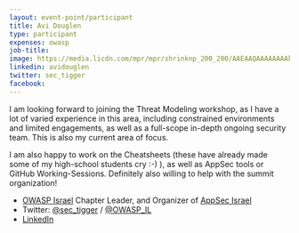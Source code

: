 ```yaml
---
layout: event-point/participant
title: Avi Douglen
type: participant
expenses: owasp
job-title:
image: https://media.licdn.com/mpr/mpr/shrinknp_200_200/AAEAAQAAAAAAAAkRAAAAJDkyZmFkMDRlLWMzZjAtNDk1Yy1hNDFiLTA2MTM2M2IzNzFhZA.jpg
linkedin: avidouglen
twitter: sec_tigger
facebook:
---
```


I am looking forward to joining the Threat Modeling workshop, as I have a lot of varied experience in this area, including constrained environments and limited engagements, as well as a full-scope in-depth ongoing security team. This is also my current area of focus.   

I am also happy to work on the Cheatsheets (these have already made some of my high-school students cry :-) ), as well as AppSec tools or GitHub Working-Sessions. Definitely also willing to help with the summit organization!


* [OWASP Israel](https://www.owasp.org/index.php/Israel) Chapter Leader, and Organizer of [AppSec Israel](https://www.owasp.org/index.php/AppSec_Israel_2016)
* Twitter: [@sec_tigger](https://twitter.com/sec_tigger) / [@OWASP_IL](https://twitter.com/OWASP_IL)
* [LinkedIn](https://www.linkedin.com/in/avidouglen/)

